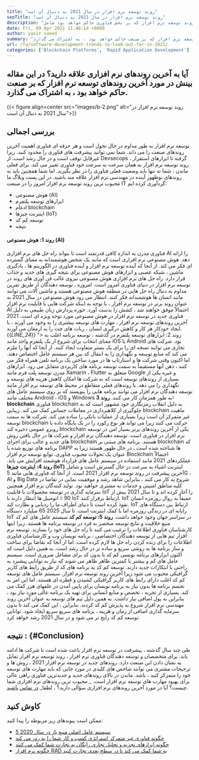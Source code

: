 ```yaml
---
title: "روند توسعه نرم افزار در سال 2021 به دنبال آن است" 
seoTitle: "روند توسعه نرم افزار در سال 2021 به دنبال آن است" 
description: "آخرین روند توسعه نرم افزار که بر بخش فناوری حاکم خواهد بود شامل blockchain ، هوش مصنوعی ، بدون کد و روندهای جدید تر است." 
date: Fri, 09 Apr 2021 11:46:14 +0000
author: yasir saeed
summary: "آیا به آخرین روندهای نرم افزاری علاقه دارید؟ در این مقاله بینش در مورد آخرین روندهای توسعه نرم افزار که بر صنعت حاکم خواهد بود ، به اشتراک می گذارد." 
url: /fa/software-development-trends-to-look-out-for-in-2021/
categories: ['Blockchain Platforms', 'Rapid Application Development']
---
```


## آیا به آخرین روندهای نرم افزاری علاقه دارید؟ در این مقاله بینش در مورد آخرین روندهای توسعه نرم افزار که بر صنعت حاکم خواهد بود ، به اشتراک می گذارد.

{{< figure align=center src="images/b-2.png" alt="روند توسعه نرم افزار در سال 2021 به دنبال آن است">}}


##  **بررسی اجمالی**  
توسعه نرم افزار به طور مداوم در حال تحول است و هر حرفه ای فناوری اهمیت آخرین روندهای صنعت را می داند. شما نمی توانید پیشرفت های فناوری را محدود کنید. زیرا غیرقابل توقف است و در حال رشد است. از Devsecops گرفته تا ابزارهای استقرار ، روند توسعه نرم افزار به همان سرعت به سرعت خود فناوری تغییر می کند.
برای فعلی ماندن ، شما نه تنها باید وضعیت فعلی فناوری را در نظر بگیرید. اما شما همچنین باید به روندهای نوظهور آینده در مهندسی نرم افزار علاقه مند باشید. در این پست وبلاگ ما محبوب ترین روند توسعه نرم افزار امروز را در صنعت IT گردآوری کرده ایم:
  * هوش مصنوعی (AI)
  * ابزارهای توسعه پلتفرم
  * ادغام blockchain
  * اینترنت چیزها (IoT)
  * توسعه کم کد
  * نتیجه

####  **روند 1: هوش مصنوعی (AI)**  
فناوری مدرن به اندازه کافی قدرتمند است تا بتواند راه حل های نرم افزاری AI را ارائه دهد. هوش مصنوعی نرم افزاری است که مانند یک شخص هوشمندانه به معنای گسترده ای فکر می کند. از آنجا که آینده توسعه نرم افزار و آینده فناوری در الگوریتم ها ، یادگیری ماشین ، شبکه عصبی و ابزارهای هوش مصنوعی برای نتیجه گیری های جدید و جذاب قرار دارد. راه حل های نرم افزاری هوش مصنوعی نیروی غالب فن آوری های روند در توسعه نرم افزار در دنیای فناوری امروز است.
امروزه ، توسعه دهندگان از طریق تمرین مداوم به دنبال راه حل هایی در منطقه هوش مصنوعی هستند و ماشین آلات می توانند مانند انسان ها هوشمندانه فکر کنند. انتظار می رود هوش مصنوعی در سال 2021 به عنوان روند برتر در توسعه نرم افزار ، با توجه به اینکه شرکت هایی با قابلیت نرم افزار AI احتمالاً موفق خواهند شد ، کشش را بدست آورد. حوزه پردازش زبان طبیعی به دلیل فناوری جدید در توسعه نرم افزار در هوش مصنوعی مورد توجه ویژه ای است. 2021 آخرین روندهای توسعه نرم افزار ، مهارت های توسعه بیشتری را به وجود می آورند ، با ایجاد خودکار هر کار و کاهش درگیری انسان ، ربات های چت را به ارمغان می آورند.
{{_LINE_24_}}
"> روند 2: ابزارهای توسعه پلتفرم
در گذشته ، توسعه برنامه اغلب به معنای انتخاب برای شروع از یک پلتفرم واحد مانند iOS یا Android بود. شرکت های تجاری می توانند نسخه ای را برای یک بستر متفاوت ایجاد کنند. از آنجا که آنها را ملزم می کند که منابع توسعه و نگهداری را به انتقال کد بین هر سیستم عامل اختصاص دهند. اما اکنون وقتی شرکت ها و استارتاپ ها در مورد ساختن یک برنامه تلفن همراه فکر می کنند ، ذهن آنها مستقیماً به سمت توسعه برنامه های کاربردی متقابل می رود.
ابزارهای مدرن توسعه پلت فرم مانند Xamarin ، Flutter متعلق به Google و غیره یکی از بسیاری از روندهای توسعه است که به شرکت ها امکان کاهش هزینه های توسعه و نگهداری را می دهد. با روندهای فعلی متقاطع در محیط های توسعه نرم افزار مانند توسعه دهندگان نرم افزار می توانند برنامه هایی را بنویسند که بر روی سیستم عامل های مختلف مانند Android ، iOS و Windows به طور همزمان کار می کنند.
 **روند 3: blockchain** 
فناوری blockchain به دلیل انقلاب رمزنگاری خود مشهور است که به جلوگیری از کلاهبرداری در معاملات حساس کمک می کند. زیبایی blockchain ماهیت غیر متمرکز آن است زیرا بسیاری از عملیات بانکی را ساده می کند. شرکت ها به سمت توسعه blockchain حرکت می کنند زیرا می تواند هر نوع رکورد را در یک پایگاه داده با روبرو عمومی ذخیره کند
blockchain یکی از آخرین روندهای برتر بسیار امن در توسعه نرم افزار در فناوری است. توسعه دهندگان نرم افزار و شرکت ها در حال یافتن روش های جدید و جالب برای اجرای blockchain هستند. برنامه های مبتنی بر blockchain که برنامه های توزیع شده یا DAPP ها شناخته شده است ، در حال ظهور هستند زیرا به عنوان یک تحولات محبوب فناوری. توابع توسعه نرم افزار Blockchain احتمالاً عملکردهای 2021 مانند استفاده در سیستم عامل های قرارداد هوشمند افزایش می یابد.
 **روند 4: اینترنت چیزها (IoT)** 
اینترنت اشیاء به سرعت در حال گسترش است و شامل آخرین پیشرفت در روند توسعه نرم افزار 2021 است. از آنجا که فناوری هایی مانند 5G ، AI و Big Data شروع به کار می کنند ، بنابراین شاهد رشد و موفقیت نمایی در تقاضا در کلیه مناطق امنیتی و خدمات به مشتری خواهید بود. تولید کنندگان نرم افزار همچنین سرمایه گذاری در توسعه محصولات با قابلیت IoT را آغاز کرده اند و تا سال 2021 بیش از 90 ٪ اتومبیل ها انتظار دارند با IoT ارتباط برقرار کنند.
IoT عمیقاً به روال روزمره انسان نفوذ کرده است تا دنیای اطراف ما را ردیابی و نظارت کند. IoT ارتباط بین دستگاه های رایانه ای در زندگی روزمره اما با کمک اینترنت است. تا سال 2025 65 میلیارد دستگاه IoT در سراسر جهان وجود خواهد داشت.
 **روند 5: توسعه کم کد** 
سیستم عامل های کم کد منبع خلاقیت و نتایج توسعه منحصر به فرد در توسعه برنامه ها هستند. زیرا اینها کارشناسان فناوری اطلاعات را ترغیب می کنند تا راه حل های خود را بسازند. توسعه نرم افزار تیم هایی از توسعه دهندگان اختصاصی ، برنامه نویسان وب و کارشناسان فناوری اطلاعات را برای زنده کردن راه حل ها لازم کرده است. اما از آنجا که تقاضا برای ساخت و ساز برنامه ها به روشی سریع و ساده تر در حال رشد است. به همین دلیل است که اکنون ابزارهای برنامه نویسی کم کد یا بدون کد برای مشاغل ضروری است. سیستم عامل های کم و بیشتر با کمترین ظاهر ظاهر می شوند که نیاز به توانایی پیشبرد به راحتی با ابتکارات جدید دارند.
توسعه کم کد به برنامه های کد از طریق رابط های کاربر گرافیکی محبوب می شود زیرا آخرین روند توسعه نرم افزار. سیستم عامل های توسعه کم کد اغلب دارای رابط های کاربر گرافیکی کشیدن و قطره ای هستند. اما این امر به تجسم برنامه ها بدون نیاز به برنامه نویسان برای پایین آمدن در علفهای هرز کمک می کند. بسیاری از تجربه ، تخصص و منابع انسانی برای تهیه یک برنامه عالی مورد نیاز بود ، بنابراین به پول اضافی نیاز داشت. به همین دلیل تیم های توسعه به عنوان آخرین روند مهندسی نرم افزار شروع به پذیرش کم کد کردند. بنابراین ، این کمک می کند تا بدون سرمایه گذاری اضافی از زمان و هزینه ، برنامه های سریع سریع ایجاد شود. توانایی توسعه کم کد رایج تر می شود و در سال 2021 رشد خواهد کرد.

##  **نتیجه**  : {#Conclusion}

طی چند سال گذشته ، پیشرفت در توسعه نرم افزار باعث شده است تا شرکت ها ادامه یابد. برای متخصصان و توسعه دهندگان فناوری نرم افزار ، روند توسعه نرم افزار تمایل به نشان دادن این صنعت دارد. روندهای جدید در توسعه نرم افزار 2021 ، روش ها و ترجیحات مشتری می توانند شاخص های کلیدی در مورد جایی که باید مهارت های توسعه خود را متمرکز کنید ، باشد. ماندن در بالای روندهای جدید و جدیدترین فناوری راهی عالی برای بهبود مهارت های توسعه نرم افزار است.
_ محبوب ترین روندهای نرم افزاری شما چیست؟ آیا در مورد آخرین روندهای نرم افزاری سؤالی دارید؟ ، لطفا_ [در تماس باشید][1].

## کاوش کنید
ممکن است پیوندهای زیر مربوطه را پیدا کنید:
  * [5 سیستم عامل اصلی منبع باز در سال 2020][2]
  * [چگونه فناوری غیر متمرکز استراتژی کسب و کار شما را به روز می کند][3]
  * [چگونه ابزارهای تجزیه و تحلیل تجاری رایگان به تجارت شما کمک می کنند][4]
  * [چگونه نرم افزار RAD به شما کمک می کند تا در سطح بعدی تجارت کنید][5]



 [1]: mailto:yasir.saeed@aspose.com
 [2]: https://blog.containerize.com/blockchain-platforms/top-5-open-source-blockchain-platforms-in-2020/
 [3]: https://blog.containerize.com/2020/11/27/how-decentralized-technology-upgrades-your-business-strategy/
 [4]: https://blog.containerize.com/2021/03/12/how-free-business-analytics-tools-assist-your-business/
 [5]: https://blog.containerize.com/rapid-application-development/rapid-application-development-software-for-business-rad/

